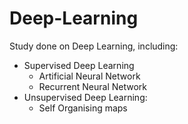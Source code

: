 # Deep-Learning
Study done on Deep Learning, including:
  - Supervised Deep Learning
    - Artificial Neural Network
    - Recurrent Neural Network
  - Unsupervised Deep Learning:
    - Self Organising maps
 

